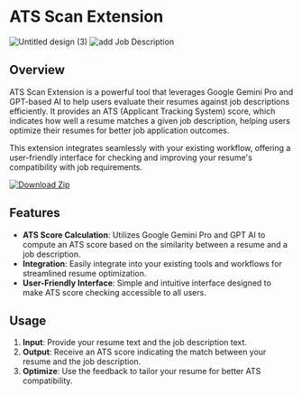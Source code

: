 

# ATS Scan Extension

![Untitled design (3)](https://github.com/Vishal8700/ATS-SCAN-EDGE-CHROME-EXTENSION/assets/97828106/00975035-e8ba-4f4d-ba7e-e5264b7c4403)
![add Job Description](https://github.com/Vishal8700/ATS-SCAN-EDGE-CHROME-EXTENSION/assets/97828106/41c9af3d-887c-4b87-9973-9c7085bd0a44)


## Overview

ATS Scan Extension is a powerful tool that leverages Google Gemini Pro and GPT-based AI to help users evaluate their resumes against job descriptions efficiently. It provides an ATS (Applicant Tracking System) score, which indicates how well a resume matches a given job description, helping users optimize their resumes for better job application outcomes.

This extension integrates seamlessly with your existing workflow, offering a user-friendly interface for checking and improving your resume's compatibility with job requirements.

[![Download Zip](https://img.shields.io/badge/Download-Zip-blue)](https://github.com/Vishal8700/ATS-SCAN-EDGE-CHROME-EXTENSION/blob/main/ATS%20EXTENSION.zip)


## Features

- **ATS Score Calculation**: Utilizes Google Gemini Pro and GPT AI to compute an ATS score based on the similarity between a resume and a job description.
- **Integration**: Easily integrate into your existing tools and workflows for streamlined resume optimization.
- **User-Friendly Interface**: Simple and intuitive interface designed to make ATS score checking accessible to all users.

## Usage

1. **Input**: Provide your resume text and the job description text.
2. **Output**: Receive an ATS score indicating the match between your resume and the job description.
3. **Optimize**: Use the feedback to tailor your resume for better ATS compatibility.





